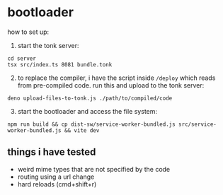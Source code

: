 # bootloader

how to set up:

1. start the tonk server:
```
cd server
tsx src/index.ts 8081 bundle.tonk
```
2. to replace the compiler, i have the script inside `/deploy` which reads from pre-compiled code. run this and upload to the tonk server: 
```
deno upload-files-to-tonk.js ./path/to/compiled/code
```
3. start the bootloader and access the file system:
```
npm run build && cp dist-sw/service-worker-bundled.js src/service-worker-bundled.js && vite dev
```

## things i have tested 
- weird mime types that are not specified by the code 
- routing using a url change 
- hard reloads (cmd+shift+r) 